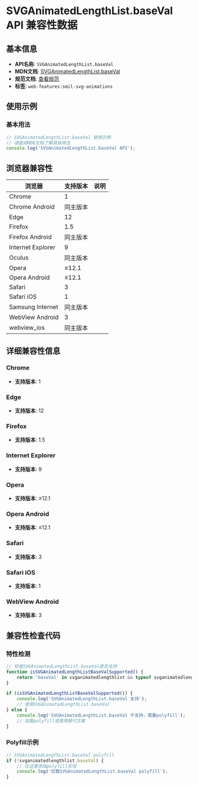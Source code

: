 # SVGAnimatedLengthList.baseVal API 兼容性数据

## 基本信息

- **API名称**: `SVGAnimatedLengthList.baseVal`
- **MDN文档**: [SVGAnimatedLengthList.baseVal](https://developer.mozilla.org/docs/Web/API/SVGAnimatedLengthList/baseVal)
- **规范文档**: [查看规范](https://svgwg.org/svg2-draft/types.html#__svg__SVGAnimatedLengthList__baseVal)
- **标签**: `web-features:smil-svg-animations`

## 使用示例

### 基本用法

```javascript
// SVGAnimatedLengthList.baseVal 使用示例
// 请查阅MDN文档了解具体用法
console.log('SVGAnimatedLengthList.baseVal API');
```

## 浏览器兼容性

| 浏览器 | 支持版本 | 说明 |
|--------|----------|------|
| Chrome | 1 |  |
| Chrome Android | 同主版本 |  |
| Edge | 12 |  |
| Firefox | 1.5 |  |
| Firefox Android | 同主版本 |  |
| Internet Explorer | 9 |  |
| Oculus | 同主版本 |  |
| Opera | ≤12.1 |  |
| Opera Android | ≤12.1 |  |
| Safari | 3 |  |
| Safari iOS | 1 |  |
| Samsung Internet | 同主版本 |  |
| WebView Android | 3 |  |
| webview_ios | 同主版本 |  |

## 详细兼容性信息

### Chrome

- **支持版本**: 1

### Edge

- **支持版本**: 12

### Firefox

- **支持版本**: 1.5

### Internet Explorer

- **支持版本**: 9

### Opera

- **支持版本**: ≤12.1

### Opera Android

- **支持版本**: ≤12.1

### Safari

- **支持版本**: 3

### Safari iOS

- **支持版本**: 1

### WebView Android

- **支持版本**: 3

## 兼容性检查代码

### 特性检测

```javascript
// 检查SVGAnimatedLengthList.baseVal是否支持
function isSVGAnimatedLengthListBaseValSupported() {
    return 'baseVal' in svganimatedlengthlist && typeof svganimatedlengthlist.baseVal === 'function';
}

if (isSVGAnimatedLengthListBaseValSupported()) {
    console.log('SVGAnimatedLengthList.baseVal 支持');
    // 使用SVGAnimatedLengthList.baseVal
} else {
    console.log('SVGAnimatedLengthList.baseVal 不支持，需要polyfill');
    // 加载polyfill或使用替代方案
}
```

### Polyfill示例

```javascript
// SVGAnimatedLengthList.baseVal polyfill
if (!svganimatedlengthlist.baseVal) {
    // 在这里添加polyfill实现
    console.log('加载SVGAnimatedLengthList.baseVal polyfill');
}
```

